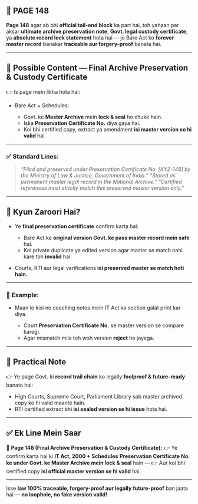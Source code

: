 ## 📄 **PAGE 148**

**Page 148** agar ab bhi **official tail-end block** ka part hai, toh yahaan par aksar **ultimate archive preservation note**, **Govt. legal custody certificate**, ya **absolute record lock statement** hota hai — jo Bare Act ko **forever master record** banakar **traceable aur forgery-proof** banata hai.

---

## 🔹 **Possible Content — Final Archive Preservation & Custody Certificate**

👉 Is page mein likha hota hai:

* Bare Act + Schedules:

  * Govt. ke **Master Archive** mein **lock & seal** ho chuke hain.
  * Iska **Preservation Certificate No.** diya gaya hai.
  * Koi bhi certified copy, extract ya amendment **isi master version se hi valid** hai.

---

### ✅ **Standard Lines:**

> *“Filed and preserved under Preservation Certificate No. \[XYZ-148] by the Ministry of Law & Justice, Government of India.”*
> *“Stored as permanent master legal record in the National Archive.”*
> *“Certified references must strictly match this preserved master version only.”*

---

## 🔹 **Kyun Zaroori Hai?**

* Ye **final preservation certificate** confirm karta hai:

  * Bare Act ka **original version Govt. ke pass master record mein safe** hai.
  * Koi private duplicate ya edited version agar master se match nahi kare toh **invalid** hai.
* Courts, RTI aur legal verifications **isi preserved master se match hoti hain**.

---

### 🧩 **Example:**

* Maan lo kisi ne coaching notes mein IT Act ka section galat print kar diya.

  * Court **Preservation Certificate No.** se master version se compare karegi.
  * Agar mismatch mila toh woh version **reject** ho jayega.

---

## 🔹 **Practical Note**

👉 Ye page Govt. ki **record trail chain** ko legally **foolproof & future-ready** banata hai:

* High Courts, Supreme Court, Parliament Library sab master archived copy ko hi valid maante hain.
* RTI certified extract bhi **isi sealed version se hi issue** hota hai.

---

## ✅ **Ek Line Mein Saar**

📌 **Page 148 (Final Archive Preservation & Custody Certificate):**
👉 Ye confirm karta hai ki **IT Act, 2000 + Schedules** **Preservation Certificate No. ke under Govt. ke Master Archive mein lock & seal** hain —
👉 Aur koi bhi certified copy **isi official master version se hi valid** hai.

---

Isse **law 100% traceable, forgery-proof aur legally future-proof** ban jaata hai — **no loophole, no fake version valid!**

